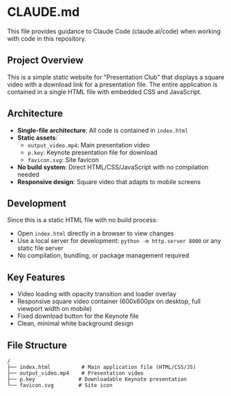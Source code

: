 # CLAUDE.md

This file provides guidance to Claude Code (claude.ai/code) when working with code in this repository.

## Project Overview

This is a simple static website for "Presentation Club" that displays a square video with a download link for a presentation file. The entire application is contained in a single HTML file with embedded CSS and JavaScript.

## Architecture

- **Single-file architecture**: All code is contained in `index.html`
- **Static assets**: 
  - `output_video.mp4`: Main presentation video
  - `p.key`: Keynote presentation file for download
  - `favicon.svg`: Site favicon
- **No build system**: Direct HTML/CSS/JavaScript with no compilation needed
- **Responsive design**: Square video that adapts to mobile screens

## Development

Since this is a static HTML file with no build process:
- Open `index.html` directly in a browser to view changes
- Use a local server for development: `python -m http.server 8000` or any static file server
- No compilation, bundling, or package management required

## Key Features

- Video loading with opacity transition and loader overlay
- Responsive square video container (600x600px on desktop, full viewport width on mobile)
- Fixed download button for the Keynote file
- Clean, minimal white background design

## File Structure

```
/
├── index.html          # Main application file (HTML/CSS/JS)
├── output_video.mp4    # Presentation video
├── p.key              # Downloadable Keynote presentation
└── favicon.svg        # Site icon
```